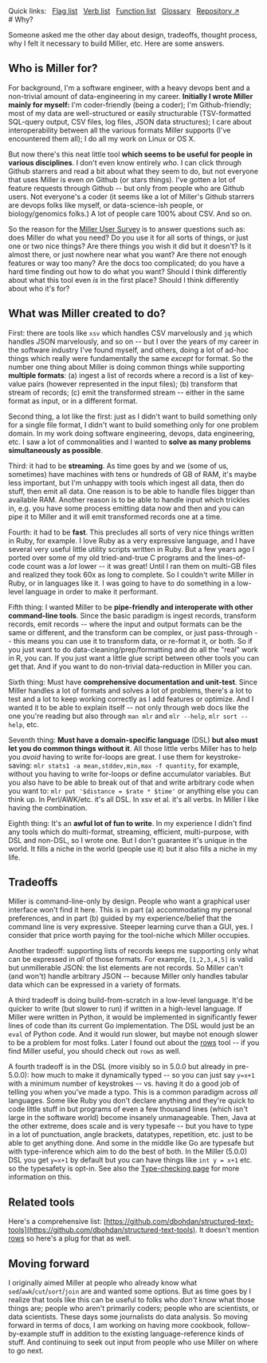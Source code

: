<!---  PLEASE DO NOT EDIT DIRECTLY. EDIT THE .md.in FILE PLEASE. --->
<div>
<span class="quicklinks">
Quick links:
&nbsp;
<a class="quicklink" href="../reference-main-flag-list/index.html">Flag list</a>
&nbsp;
<a class="quicklink" href="../reference-verbs/index.html">Verb list</a>
&nbsp;
<a class="quicklink" href="../reference-dsl-builtin-functions/index.html">Function list</a>
&nbsp;
<a class="quicklink" href="../glossary/index.html">Glossary</a>
&nbsp;
<a class="quicklink" href="https://github.com/johnkerl/miller" target="_blank">Repository ↗</a>
</span>
</div>
# Why?

Someone asked me the other day about design, tradeoffs, thought process, why I felt it necessary to build Miller, etc. Here are some answers.

## Who is Miller for?

For background, I'm a software engineer, with a heavy devops bent and a non-trivial amount of data-engineering in my career. **Initially I wrote Miller mainly for myself:** I'm coder-friendly (being a coder); I'm Github-friendly; most of my data are well-structured or easily structurable (TSV-formatted SQL-query output, CSV files, log files, JSON data structures); I care about interoperability between all the various formats Miller supports (I've encountered them all); I do all my work on Linux or OS X.

But now there's this neat little tool **which seems to be useful for people in various disciplines**. I don't even know entirely *who*. I can click through Github starrers and read a bit about what they seem to do, but not everyone that uses Miller is even *on* Github (or stars things). I've gotten a lot of feature requests through Github -- but only from people who are Github users.  Not everyone's a coder (it seems like a lot of Miller's Github starrers are devops folks like myself, or data-science-ish people, or biology/genomics folks.) A lot of people care 100% about CSV. And so on.

So the reason for the [Miller User Survey](https://github.com/johnkerl/miller/discussions/542) is to answer questions such as: does Miller do what you need? Do you use it for all sorts of things, or just one or two nice things? Are there things you wish it did but it doesn't? Is it almost there, or just nowhere near what you want? Are there not enough features or way too many? Are the docs too complicated; do you have a hard time finding out how to do what you want? Should I think differently about what this tool even *is* in the first place? Should I think differently about who it's for?

## What was Miller created to do?

First: there are tools like `xsv` which handles CSV marvelously and `jq` which handles JSON marvelously, and so on -- but I over the years of my career in the software industry I've found myself, and others, doing a lot of ad-hoc things which really were fundamentally the same *except* for format. So the number one thing about Miller is doing common things while supporting **multiple formats**: (a) ingest a list of records where a record is a list of key-value pairs (however represented in the input files); (b) transform that stream of records; (c) emit the transformed stream -- either in the same format as input, or in a different format.

Second thing, a lot like the first: just as I didn't want to build something only for a single file format, I didn't want to build something only for one problem domain. In my work doing software engineering, devops, data engineering, etc. I saw a lot of commonalities and I wanted to **solve as many problems simultaneously as possible**.

Third: it had to be **streaming**. As time goes by and we (some of us, sometimes) have machines with tens or hundreds of GB of RAM, it's maybe less important, but I'm unhappy with tools which ingest all data, then do stuff, then emit all data. One reason is to be able to handle files bigger than available RAM. Another reason is to be able to handle input which trickles in, e.g.  you have some process emitting data now and then and you can pipe it to Miller and it will emit transformed records one at a time.

Fourth: it had to be **fast**. This precludes all sorts of very nice things written in Ruby, for example. I love Ruby as a very expressive language, and I have several very useful little utility scripts written in Ruby. But a few years ago I ported over some of my old tried-and-true C programs and the lines-of-code count was a *lot* lower -- it was great! Until I ran them on multi-GB files and realized they took 60x as long to complete.  So I couldn't write Miller in Ruby, or in languages like it. I was going to have to do something in a low-level language in order to make it performant.

Fifth thing: I wanted Miller to be **pipe-friendly and interoperate with other command-line tools**.  Since the basic paradigm is ingest records, transform records, emit records -- where the input and output formats can be the same or different, and the transform can be complex, or just pass-through -- this means you can use it to transform data, or re-format it, or both. So if you just want to do data-cleaning/prep/formatting and do all the "real" work in R, you can. If you just want a little glue script between other tools you can get that. And if you want to do non-trivial data-reduction in Miller you can.

Sixth thing: Must have **comprehensive documentation and unit-test**. Since Miller handles a lot of formats and solves a lot of problems, there's a lot to test and a lot to keep working correctly as I add features or optimize. And I wanted it to be able to explain itself -- not only through web docs like the one you're reading but also through `man mlr` and `mlr --help`, `mlr sort --help`, etc.

Seventh thing: **Must have a domain-specific language** (DSL) **but also must let you do common things without it**. All those little verbs Miller has to help you *avoid* having to write for-loops are great. I use them for keystroke-saving: `mlr stats1 -a mean,stddev,min,max -f quantity`, for example, without you having to write for-loops or define accumulator variables. But you also have to be able to break out of that and write arbitrary code when you want to: `mlr put '$distance = $rate * $time'` or anything else you can think up. In Perl/AWK/etc.  it's all DSL. In xsv et al.  it's all verbs. In Miller I like having the combination.

Eighth thing: It's an **awful lot of fun to write**. In my experience I didn't find any tools which do multi-format, streaming, efficient, multi-purpose, with DSL and non-DSL, so I wrote one. But I don't guarantee it's unique in the world. It fills a niche in the world (people use it) but it also fills a niche in my life.

## Tradeoffs

Miller is command-line-only by design. People who want a graphical user interface won't find it here.  This is in part (a) accommodating my personal preferences, and in part (b) guided by my experience/belief that the command line is very expressive. Steeper learning curve than a GUI, yes. I consider that price worth paying for the tool-niche which Miller occupies.

Another tradeoff: supporting lists of records keeps me supporting only what can be expressed in *all* of those formats. For example, `[1,2,3,4,5]` is valid but unmillerable JSON: the list elements are not records.  So Miller can't (and won't) handle arbitrary JSON -- because Miller only handles tabular data which can be expressed in a variety of formats. 

A third tradeoff is doing build-from-scratch in a low-level language. It'd be quicker to write (but slower to run) if written in a high-level language. If Miller were written in Python, it would be implemented in significantly fewer lines of code than its current Go implementation. The DSL would just be an `eval` of Python code. And it would run slower, but maybe not enough slower to be a problem for most folks. Later I found out about the [rows](https://github.com/turicas/rows) tool -- if you find Miller useful, you should check out `rows` as well.

A fourth tradeoff is in the DSL (more visibly so in 5.0.0 but already in pre-5.0.0): how much to make it dynamically typed -- so you can just say `y=x+1` with a minimum number of keystrokes -- vs. having it do a good job of telling you when you've made a typo. This is a common paradigm across *all* languages.  Some like Ruby you don't declare anything and they're quick to code little stuff in but programs of even a few thousand lines (which isn't large in the software world) become insanely unmanageable.  Then, Java at the other extreme, does scale and is very typesafe -- but you have to type in a lot of punctuation, angle brackets, datatypes, repetition, etc. just to be able to get anything done. And some in the middle like Go are typesafe but with type-inference which aim to do the best of both. In the Miller (5.0.0) DSL you get `y=x+1` by default but you can have things like `int y = x+1` etc. so the typesafety is opt-in. See also the [Type-checking page](reference-dsl-variables.md#type-checking) for more information on this.

## Related tools

Here's a comprehensive list: [https://github.com/dbohdan/structured-text-tools](https://github.com/dbohdan/structured-text-tools). It doesn't mention [rows](https://github.com/turicas/rows) so here's a plug for that as well.

## Moving forward

I originally aimed Miller at people who already know what `sed`/`awk`/`cut`/`sort`/`join` are and wanted some options. But as time goes by I realize that tools like this can be useful to folks who *don't* know what those things are; people who aren't primarily coders; people who are scientists, or data scientists. These days some journalists do data analysis.  So moving forward in terms of docs, I am working on having more cookbook, follow-by-example stuff in addition to the existing language-reference kinds of stuff.  And continuing to seek out input from people who use Miller on where to go next.
